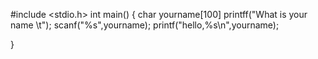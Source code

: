 #include <stdio.h>
int main()
{
char yourname[100]
printff("What is your name \t");
scanf("%s",yourname);
printf("hello,%s\n",yourname);

}
